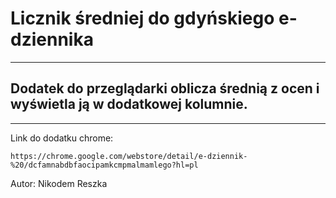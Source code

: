 # Licznik średniej do gdyńskiego e-dziennika
___________________________________________
Dodatek do przeglądarki oblicza średnią z ocen i wyświetla ją w dodatkowej kolumnie.
-------------------------------------------
-------------------------------------------
Link do dodatku chrome:

`https://chrome.google.com/webstore/detail/e-dziennik-%20/dcfamnabdbfaocipamkcmpmalmamlego?hl=pl`

Autor: Nikodem Reszka
